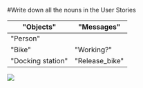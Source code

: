 #Write down all the nouns in the User Stories

|"Objects"       |"Messages"|
|----------------|----------|
|"Person"        |          |
|"Bike"          |"Working?"|
|"Docking station"|"Release_bike"|


<img src="https://raw.githubusercontent.com/xavierloos/boris-bikes/master/part2/flowchart.png"/>